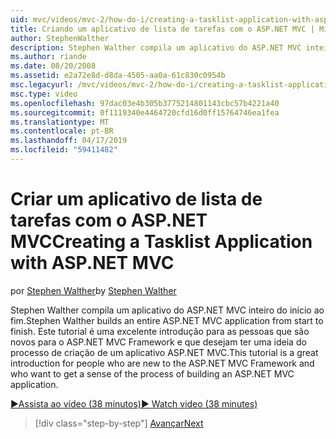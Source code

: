 ```yaml
---
uid: mvc/videos/mvc-2/how-do-i/creating-a-tasklist-application-with-aspnet-mvc
title: Criando um aplicativo de lista de tarefas com o ASP.NET MVC | Microsoft Docs
author: StephenWalther
description: Stephen Walther compila um aplicativo do ASP.NET MVC inteiro do início ao fim. Este tutorial é uma excelente introdução para as pessoas que não têm experiência com o MV do ASP.NET...
ms.author: riande
ms.date: 08/20/2008
ms.assetid: e2a72e8d-d8da-4505-aa0a-61c830c0954b
msc.legacyurl: /mvc/videos/mvc-2/how-do-i/creating-a-tasklist-application-with-aspnet-mvc
msc.type: video
ms.openlocfilehash: 97dac03e4b305b3775214801143cbc57b4221a40
ms.sourcegitcommit: 0f1119340e4464720cfd16d0ff15764746ea1fea
ms.translationtype: MT
ms.contentlocale: pt-BR
ms.lasthandoff: 04/17/2019
ms.locfileid: "59411482"
---
```

# <a name="creating-a-tasklist-application-with-aspnet-mvc"></a><span data-ttu-id="7dbf5-104">Criar um aplicativo de lista de tarefas com o ASP.NET MVC</span><span class="sxs-lookup"><span data-stu-id="7dbf5-104">Creating a Tasklist Application with ASP.NET MVC</span></span>

<span data-ttu-id="7dbf5-105">por [Stephen Walther](https://github.com/StephenWalther)</span><span class="sxs-lookup"><span data-stu-id="7dbf5-105">by [Stephen Walther](https://github.com/StephenWalther)</span></span>

<span data-ttu-id="7dbf5-106">Stephen Walther compila um aplicativo do ASP.NET MVC inteiro do início ao fim.</span><span class="sxs-lookup"><span data-stu-id="7dbf5-106">Stephen Walther builds an entire ASP.NET MVC application from start to finish.</span></span> <span data-ttu-id="7dbf5-107">Este tutorial é uma excelente introdução para as pessoas que são novos para o ASP.NET MVC Framework e que desejam ter uma ideia do processo de criação de um aplicativo ASP.NET MVC.</span><span class="sxs-lookup"><span data-stu-id="7dbf5-107">This tutorial is a great introduction for people who are new to the ASP.NET MVC Framework and who want to get a sense of the process of building an ASP.NET MVC application.</span></span>

[<span data-ttu-id="7dbf5-108">&#9654;Assista ao vídeo (38 minutos)</span><span class="sxs-lookup"><span data-stu-id="7dbf5-108">&#9654; Watch video (38 minutes)</span></span>](https://channel9.msdn.com/Blogs/ASP-NET-Site-Videos/creating-a-tasklist-application-with-aspnet-mvc)

> [!div class="step-by-step"]
> [<span data-ttu-id="7dbf5-109">Avançar</span><span class="sxs-lookup"><span data-stu-id="7dbf5-109">Next</span></span>](creating-a-movie-database-application-in-15-minutes-with-aspnet-mvc.md)
